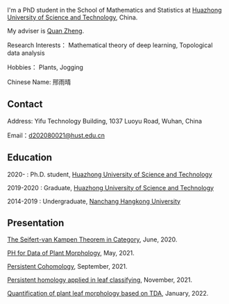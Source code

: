 
I'm a PhD student in the School of Mathematics and Statistics at [Huazhong University of Science and Technology](https://www.hust.edu.cn/), China.

My adviser is [Quan Zheng](http://maths.hust.edu.cn/info/1094/2635.htm). 

Research Interests： Mathematical theory of deep learning, Topological data analysis

Hobbies： Plants, Jogging

Chinese Name: 邢雨晴

<!---
<p><img src="https://github.com/yuqing-xing/yuqing/blob/gh-pages/personal%20photo.jpg" width="143" height="200" alt=""/></p>
-->

## Contact
Address: Yifu Technology Building, 1037 Luoyu Road, Wuhan, China

Email：d202080021@hust.edu.cn

## Education

2020-     : Ph.D. student, [Huazhong University of Science and Technology](https://www.hust.edu.cn/)

2019-2020 : Graduate, [Huazhong University of Science and Technology](http://english.hust.edu.cn/)

2014-2019 : Undergraduate, [Nanchang Hangkong University](https://www.nchu.edu.cn/) 

## Presentation

[The Seifert-van Kampen Theorem in Category](https://github.com/yuqing-xing/yuqing/blob/gh-pages/The%20Seifert-van%20Kampen%20Theorem%20in%20Category.pdf), June, 2020.

[PH for Data of Plant Morphology](https://github.com/yuqing-xing/yuqing/blob/gh-pages/Persistent%20Homology%20for%20Data%20of%20Plant%20Morphology.pdf), May, 2021.

[Persistent Cohomology](https://github.com/yuqing-xing/yuqing/blob/gh-pages/Persistent%20Cohomology.pdf  ), September, 2021.

[Persistent homology applied in leaf classifying](https://github.com/yuqing-xing/yuqing/blob/gh-pages/Persistent%20homology%20applied%20in%20leaf%20classifying.pdf), November, 2021.

[Quantification of plant leaf morphology based on TDA](https://github.com/yuqing-xing/yuqing/blob/0956e13879c6218357436dc53faf74ef7301be8b/Quantification%20of%20plant%20leaf%20morphology%20based%20on%20TDA.pdf), January, 2022.
